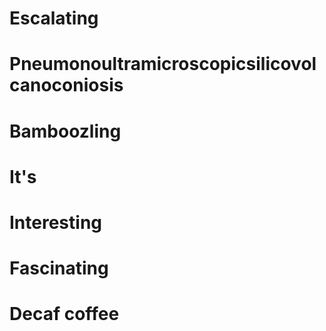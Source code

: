 # Escalating
# Pneumonoultramicroscopicsilicovolcanoconiosis
# Bamboozling
# It's
# Interesting
# Fascinating
# Decaf coffee
